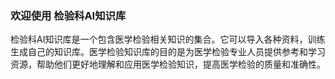 ### 欢迎使用 检验科AI知识库

检验科AI知识库是一个包含医学检验相关知识的集合。它可以导入各种资料，训练生成自己的知识库。医学检验知识库的目的是为医学检验专业人员提供参考和学习资源，帮助他们更好地理解和应用医学检验知识，提高医学检验的质量和准确性。




